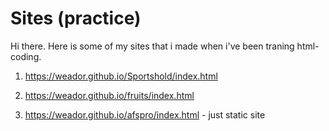 # Sites (practice)

Hi there. Here is some of my sites that i made when i've been traning html-coding.

1) <https://weador.github.io/Sportshold/index.html>

2) <https://weador.github.io/fruits/index.html>

3) <https://weador.github.io/afspro/index.html> - just static site